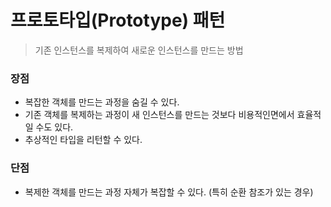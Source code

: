 # 프로토타입(Prototype) 패턴
> 기존 인스턴스를 복제하여 새로운 인스턴스를 만드는 방법

### 장점
- 복잡한 객체를 만드는 과정을 숨길 수 있다.
- 기존 객체를 복제하는 과정이 새 인스턴스를 만드는 것보다 비용적인면에서 효율적일 수도 있다.
- 추상적인 타입을 리턴할 수 있다.

### 단점
- 복제한 객체를 만드는 과정 자체가 복잡할 수 있다. (특히 순환 참조가 있는 경우)


